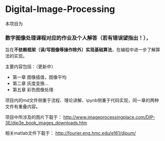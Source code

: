 # Digital-Image-Processing
本项目为 
### 数字图像处理课程对应的作业及个人解答（若有错误望指出！），    
旨在**不依赖框架（读/写图像等操作除外）实现基础算法**，在编程中进一步了解算法的实现。

主要内容包括：（更新中）
- 第一章 图像插值，图像平均
- 第二章 灰度变换...
- 第五章 彩色图像处理

项目内的md文件侧重于流程、理论讲解，ipynb侧重于代码实现，同一章的两种文件有重叠内容。  

项目中所涉及的图片下载于：
http://www.imageprocessingplace.com/DIP-3E/dip3e_book_images_downloads.htm 

相关matlab文件下载于：
http://fourier.eng.hmc.edu/e161/dipum/
